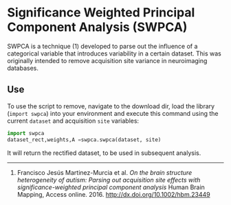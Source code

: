 # Significance Weighted Principal Component Analysis (SWPCA)
SWPCA is a technique (1) developed to parse out the influence of a categorical variable that introduces variability in a certain dataset. This was originally intended to remove acquisition site variance in neuroimaging databases. 

## Use
To use the script to remove, navigate to the download dir, load the library (`import swpca`) into your environment and execute this command using the current `dataset` and acquisition `site` variables: 
```python
import swpca
dataset_rect,weights,A =swpca.swpca(dataset, site)
```
It will return the rectified dataset, to be used in subsequent analysis. 

--------------------------
1. Francisco Jesús Martinez-Murcia et al. *On the brain structure heterogeneity of autism: Parsing out acquisition site effects with significance-weighted principal component analysis* Human Brain Mapping, Access online. 2016. http://dx.doi.org/10.1002/hbm.23449
